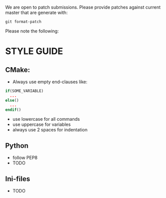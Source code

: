 We are open to patch submissions. Please provide patches against current master
that are generate with:

`git format-patch`

Please note the following:

STYLE GUIDE
===========

CMake:
------

* Always use empty end-clauses like:
```cmake
if(SOME_VARIABLE)
  ...
else()
  ...
endif()
```
* use lowercase for all commands
* use uppercase for variables
* always use 2 spaces for indentation

Python
------

* follow PEP8
* TODO

Ini-files
---------

* TODO